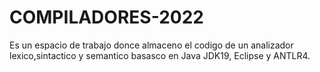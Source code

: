 # COMPILADORES-2022
Es un espacio de trabajo donce almaceno el codigo de un analizador lexico,sintactico y semantico basasco en Java JDK19, Eclipse y ANTLR4.
